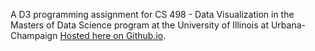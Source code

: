 A D3 programming assignment for CS 498 - Data Visualization in the Masters of Data Science program at the University of Illinois at Urbana-Champaign [Hosted here on Github.io](https://ryanrickerts.dev/UIUC-CS498-FinalProj/).

